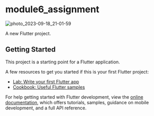 # module6_assignment
![photo_2023-09-18_21-01-59](https://github.com/Rovinota/module_6_assignment/assets/137815717/ac252651-8bb5-470e-bb0e-6c51fe0dabfd)

A new Flutter project.

## Getting Started

This project is a starting point for a Flutter application.

A few resources to get you started if this is your first Flutter project:

- [Lab: Write your first Flutter app](https://docs.flutter.dev/get-started/codelab)
- [Cookbook: Useful Flutter samples](https://docs.flutter.dev/cookbook)

For help getting started with Flutter development, view the
[online documentation](https://docs.flutter.dev/), which offers tutorials,
samples, guidance on mobile development, and a full API reference.
